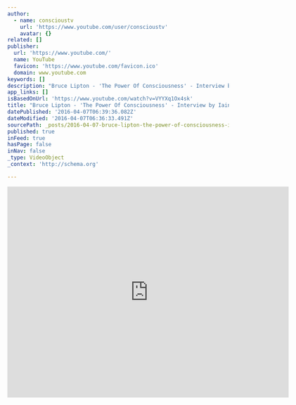 ```yaml
---
author:
  - name: conscioustv
    url: 'https://www.youtube.com/user/conscioustv'
    avatar: {}
related: []
publisher:
  url: 'https://www.youtube.com/'
  name: YouTube
  favicon: 'https://www.youtube.com/favicon.ico'
  domain: www.youtube.com
keywords: []
description: "Bruce Lipton - 'The Power Of Consciousness' - Interview by Iain McNay Bruce is a cellular biologist who is the author of \"The Biology Of Belief\" and \"Spontaneous Evolution\". He talks about his life, his work, and how he sees the predicament of the human race."
app_links: []
isBasedOnUrl: 'https://www.youtube.com/watch?v=VYYXq1Ox4sk'
title: "Bruce Lipton - 'The Power Of Consciousness' - Interview by Iain McNay"
datePublished: '2016-04-07T06:39:36.082Z'
dateModified: '2016-04-07T06:36:33.491Z'
sourcePath: _posts/2016-04-07-bruce-lipton-the-power-of-consciousness-interview-by-i.md
published: true
inFeed: true
hasPage: false
inNav: false
_type: VideoObject
_context: 'http://schema.org'

---
```

<iframe src="https://cdn.embedly.com/widgets/media.html?src=https%3A%2F%2Fwww.youtube.com%2Fembed%2FVYYXq1Ox4sk%3Ffeature%3Doembed&amp;url=https%3A%2F%2Fwww.youtube.com%2Fwatch%3Fv%3DVYYXq1Ox4sk&amp;image=https%3A%2F%2Fi.ytimg.com%2Fvi%2FVYYXq1Ox4sk%2Fhqdefault.jpg&amp;key=b7d04c9b404c499eba89ee7072e1c4f7&amp;type=text%2Fhtml&amp;schema=youtube" width="640" height="480" scrolling="no" frameborder="0" allowfullscreen="allowfullscreen" style=""></iframe>